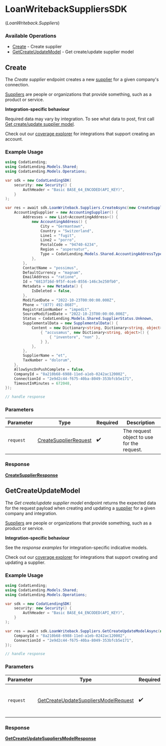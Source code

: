 # LoanWritebackSuppliersSDK
(*LoanWriteback.Suppliers*)

### Available Operations

* [Create](#create) - Create supplier
* [GetCreateUpdateModel](#getcreateupdatemodel) - Get create/update supplier model

## Create

The *Create supplier* endpoint creates a new [supplier](https://docs.codat.io/lending-api#/schemas/Supplier) for a given company's connection.

[Suppliers](https://docs.codat.io/lending-api#/schemas/Supplier) are people or organizations that provide something, such as a product or service.

**Integration-specific behaviour**

Required data may vary by integration. To see what data to post, first call [Get create/update supplier model](https://docs.codat.io/lending-api#/operations/get-create-update-suppliers-model).

Check out our [coverage explorer](https://knowledge.codat.io/supported-features/accounting?view=tab-by-data-type&dataType=suppliers) for integrations that support creating an account.


### Example Usage

```csharp
using CodatLending;
using CodatLending.Models.Shared;
using CodatLending.Models.Operations;

var sdk = new CodatLendingSDK(
    security: new Security() {
        AuthHeader = "Basic BASE_64_ENCODED(API_KEY)",
    }
);

var res = await sdk.LoanWriteback.Suppliers.CreateAsync(new CreateSupplierRequest() {
    AccountingSupplier = new AccountingSupplier() {
        Addresses = new List<AccountingAddress>() {
            new AccountingAddress() {
                City = "Germantown",
                Country = "Switzerland",
                Line1 = "fugit",
                Line2 = "porro",
                PostalCode = "94740-6234",
                Region = "aspernatur",
                Type = CodatLending.Models.Shared.AccountingAddressType.Billing,
            },
        },
        ContactName = "possimus",
        DefaultCurrency = "magnam",
        EmailAddress = "ratione",
        Id = "6813f16d-9f5f-4ce6-8556-146c3e250fb0",
        Metadata = new Metadata() {
            IsDeleted = false,
        },
        ModifiedDate = "2022-10-23T00:00:00.000Z",
        Phone = "(877) 492-8687",
        RegistrationNumber = "impedit",
        SourceModifiedDate = "2022-10-23T00:00:00.000Z",
        Status = CodatLending.Models.Shared.SupplierStatus.Unknown,
        SupplementalData = new SupplementalData() {
            Content = new Dictionary<string, Dictionary<string, object>>() {
                { "accusamus", new Dictionary<string, object>() {
                    { "inventore", "non" },
                } },
            },
        },
        SupplierName = "et",
        TaxNumber = "dolorum",
    },
    AllowSyncOnPushComplete = false,
    CompanyId = "8a210b68-6988-11ed-a1eb-0242ac120002",
    ConnectionId = "2e9d2c44-f675-40ba-8049-353bfcb5e171",
    TimeoutInMinutes = 672048,
});

// handle response
```

### Parameters

| Parameter                                                                 | Type                                                                      | Required                                                                  | Description                                                               |
| ------------------------------------------------------------------------- | ------------------------------------------------------------------------- | ------------------------------------------------------------------------- | ------------------------------------------------------------------------- |
| `request`                                                                 | [CreateSupplierRequest](../../models/operations/CreateSupplierRequest.md) | :heavy_check_mark:                                                        | The request object to use for the request.                                |


### Response

**[CreateSupplierResponse](../../models/operations/CreateSupplierResponse.md)**


## GetCreateUpdateModel

The *Get create/update supplier model* endpoint returns the expected data for the request payload when creating and updating a [supplier](https://docs.codat.io/lending-api#/schemas/Supplier) for a given company and integration.

[Suppliers](https://docs.codat.io/lending-api#/schemas/Supplier) are people or organizations that provide something, such as a product or service.

**Integration-specific behaviour**

See the *response examples* for integration-specific indicative models.

Check out our [coverage explorer](https://knowledge.codat.io/supported-features/accounting?view=tab-by-data-type&dataType=suppliers) for integrations that support creating and updating a supplier.


### Example Usage

```csharp
using CodatLending;
using CodatLending.Models.Shared;
using CodatLending.Models.Operations;

var sdk = new CodatLendingSDK(
    security: new Security() {
        AuthHeader = "Basic BASE_64_ENCODED(API_KEY)",
    }
);

var res = await sdk.LoanWriteback.Suppliers.GetCreateUpdateModelAsync(new GetCreateUpdateSuppliersModelRequest() {
    CompanyId = "8a210b68-6988-11ed-a1eb-0242ac120002",
    ConnectionId = "2e9d2c44-f675-40ba-8049-353bfcb5e171",
});

// handle response
```

### Parameters

| Parameter                                                                                               | Type                                                                                                    | Required                                                                                                | Description                                                                                             |
| ------------------------------------------------------------------------------------------------------- | ------------------------------------------------------------------------------------------------------- | ------------------------------------------------------------------------------------------------------- | ------------------------------------------------------------------------------------------------------- |
| `request`                                                                                               | [GetCreateUpdateSuppliersModelRequest](../../models/operations/GetCreateUpdateSuppliersModelRequest.md) | :heavy_check_mark:                                                                                      | The request object to use for the request.                                                              |


### Response

**[GetCreateUpdateSuppliersModelResponse](../../models/operations/GetCreateUpdateSuppliersModelResponse.md)**


